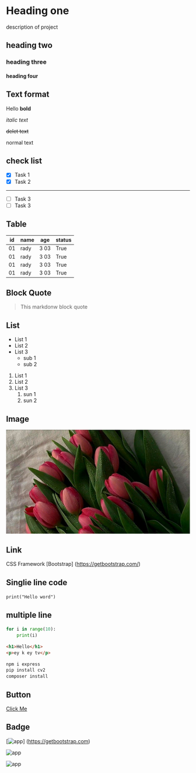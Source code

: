 # Heading one 
description of project
## heading two
### heading three
#### heading four

## Text format

Hello **bold**

*italic text*

~~delet text~~

normal text

## check list
- [x] Task 1
- [x] Task 2
---
- [ ] Task 3
- [ ] Task 3

## Table
|id |  name  |  age | status |
|---| ------ | -----|--------|
|01 |  rady  | 3 03 | True   | 
|01 |  rady  | 3 03 | True   | 
|01 |  rady  | 3 03 | True   | 
|01 |  rady  | 3 03 | True   | 

## Block Quote

> This markdonw block quote

## List 
- List 1
- List 2
- List 3
   - sub 1
   - sub 2
1. List 1
2. List 2
3. List 3 
   1. sun 1
   2. sun 2

## Image
![Dashboard](flower.jpg)

## Link 
CSS Framework [Bootstrap]
(https://getbootstrap.com/)


## Singlie line code
`print("Hello word")`

## multiple line
```python
for i in range(10):
    print(i)

```
```html
<h1>Hello</h1>
<p>ey k ey tv</p>
```

```bash
npm i express
pip install cv2
composer install 
```
## Button
<!-- <a href="https://getbootstrap.com/" target="_blank"> Click Me</a> -->
<a href="https://getbootstrap.com/" target="_blank"> Click Me</a>

## Badge
[![app](https://img.shields.io/badge/button-blue)] (https://getbootstrap.com)

![app](https://img.shields.io/badge/button-click-blue)

![app](https://img.shields.io/badge/button_of-click-blue)
